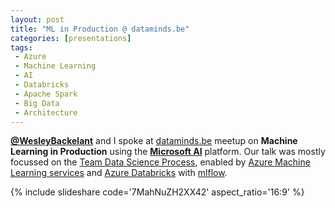 ```yaml
---
layout: post
title: "ML in Production @ dataminds.be"
categories: [presentations]
tags:
 - Azure
 - Machine Learning
 - AI
 - Databricks
 - Apache Spark
 - Big Data
 - Architecture
---
```



**[@WesleyBackelant](https://twitter.com/WesleyBackelant)** and I spoke at [dataminds.be](https://dataminds.be/events/data-science-in-production) meetup on **Machine Learning in Production** using the **[Microsoft AI](https://microsoft.com/ai)** platform. 
Our talk was mostly focussed on the [Team Data Science Process](https://docs.microsoft.com/en-us/azure/machine-learning/team-data-science-process/overview), enabled by [Azure Machine Learning services](https://azure.microsoft.com/en-us/services/machine-learning-service/) and [Azure Databricks](https://azure.microsoft.com/en-us/services/databricks/) with [mlflow](https://mlflow.org).

{% include slideshare code='7MahNuZH2XX42' aspect_ratio='16:9' %}
